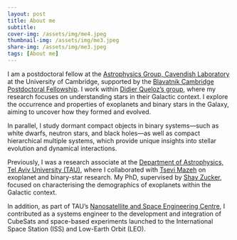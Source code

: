 ```yaml
---
layout: post
title: About me
subtitle: 
cover-img: /assets/img/me4.jpeg
thumbnail-img: /assets/img/me3.jpeg
share-img: /assets/img/me3.jpeg
tags: [About me]
---
```


I am a postdoctoral fellow at the [Astrophysics Group, Cavendish Laboratory](https://www.astro.phy.cam.ac.uk/) at the University of Cambridge, supported by the [Blavatnik Cambridge Postdoctoral Fellowship](https://www.britishcouncil.org.il/en/blavatnik-cambridge-postdoctoral-fellows). I work within [Didier Queloz’s group](https://www.astro.phy.cam.ac.uk/directory/prof-didier-queloz), where my research focuses on understanding stars in their Galactic context. I explore the occurrence and properties of exoplanets and binary stars in the Galaxy, aiming to uncover how they formed and evolved.

In parallel, I study dormant compact objects in binary systems—such as white dwarfs, neutron stars, and black holes—as well as compact hierarchical multiple systems, which provide unique insights into stellar evolution and dynamical interactions.

Previously, I was a research associate at the [Department of Astrophysics, Tel Aviv University (TAU)](https://en-exact-sciences.tau.ac.il/), where I collaborated with [Tsevi Mazeh](https://en-exact-sciences.tau.ac.il/profile/mazeh) on exoplanet and binary-star research. My PhD, supervised by [Shay Zucker](https://english.tau.ac.il/profile/shayz), focused on characterising the demographics of exoplanets within the Galactic context.

In addition, as part of TAU’s [Nanosatellite and Space Engineering Centre](https://space.tau.ac.il/), I contributed as a systems engineer to the development and integration of CubeSats and space-based experiments launched to the International Space Station (ISS) and Low-Earth Orbit (LEO).
